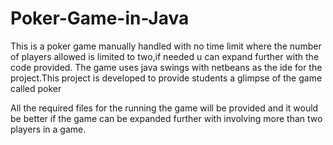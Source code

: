 # Poker-Game-in-Java
This is a poker game manually handled with no time limit where the number of players allowed is limited to two,if needed u can expand further with 
the code provided.
The game uses java swings with netbeans as the ide for the project.This project is developed to provide students a glimpse of the game called poker

All the required files for the running the game will be provided and it would be better if the game can be expanded further with involving more than
two players in a game.
